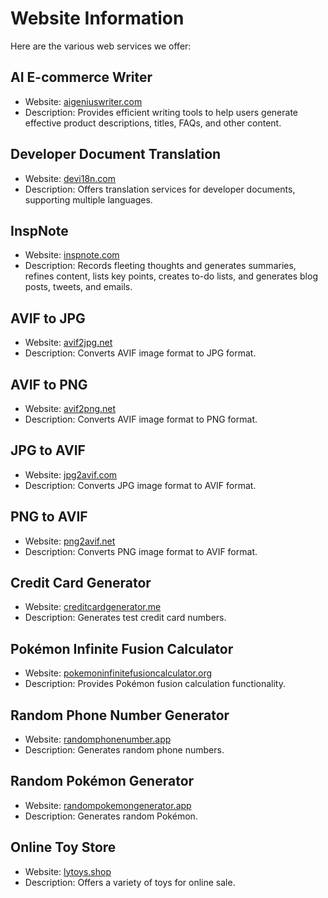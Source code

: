 # Website Information

Here are the various web services we offer:

## AI E-commerce Writer

- Website: <a href="https://aigeniuswriter.com?utm_source=github" target="_blank">aigeniuswriter.com</a>
- Description: Provides efficient writing tools to help users generate effective product descriptions, titles, FAQs, and other content.

## Developer Document Translation

- Website: <a href="https://devi18n.com?utm_source=github" target="_blank">devi18n.com</a>
- Description: Offers translation services for developer documents, supporting multiple languages.

## InspNote

- Website: <a href="https://inspnote.com?utm_source=github" target="_blank">inspnote.com</a>
- Description: Records fleeting thoughts and generates summaries, refines content, lists key points, creates to-do lists, and generates blog posts, tweets, and emails.

## AVIF to JPG

- Website: <a href="https://avif2jpg.net?utm_source=github" target="_blank">avif2jpg.net</a>
- Description: Converts AVIF image format to JPG format.

## AVIF to PNG

- Website: <a href="https://avif2png.net?utm_source=github" target="_blank">avif2png.net</a>
- Description: Converts AVIF image format to PNG format.

## JPG to AVIF

- Website: <a href="https://jpg2avif.com?utm_source=github" target="_blank">jpg2avif.com</a>
- Description: Converts JPG image format to AVIF format.

## PNG to AVIF

- Website: <a href="https://png2avif.net?utm_source=github" target="_blank">png2avif.net</a>
- Description: Converts PNG image format to AVIF format.

## Credit Card Generator

- Website: <a href="https://creditcardgenerator.me?utm_source=github" target="_blank">creditcardgenerator.me</a>
- Description: Generates test credit card numbers.

## Pokémon Infinite Fusion Calculator

- Website: <a href="https://pokemoninfinitefusioncalculator.org?utm_source=github" target="_blank">pokemoninfinitefusioncalculator.org</a>
- Description: Provides Pokémon fusion calculation functionality.

## Random Phone Number Generator

- Website: <a href="https://randomphonenumber.app?utm_source=github" target="_blank">randomphonenumber.app</a>
- Description: Generates random phone numbers.

## Random Pokémon Generator

- Website: <a href="https://randompokemongenerator.app?utm_source=github" target="_blank">randompokemongenerator.app</a>
- Description: Generates random Pokémon.

## Online Toy Store

- Website: <a href="https://lytoys.shop?utm_source=github" target="_blank">lytoys.shop</a>
- Description: Offers a variety of toys for online sale.
